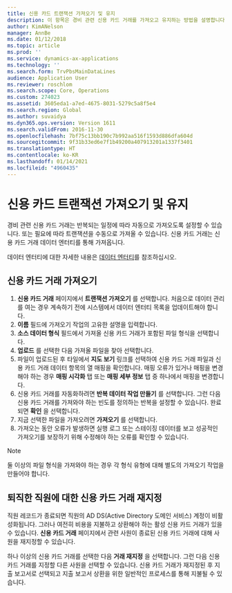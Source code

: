 ```yaml
---
title: 신용 카드 트랜잭션 가져오기 및 유지
description: 이 항목은 경비 관련 신용 카드 거래를 가져오고 유지하는 방법을 설명합니다. 이러한 트랜잭션은 반복 일정에 따라 자동으로 가져오도록 설정하거나 필요에 따라 수동으로 가져올 수 있습니다.
author: KimANelson
manager: AnnBe
ms.date: 01/12/2018
ms.topic: article
ms.prod: ''
ms.service: dynamics-ax-applications
ms.technology: ''
ms.search.form: TrvPbsMainDataLines
audience: Application User
ms.reviewer: roschlom
ms.search.scope: Core, Operations
ms.custom: 274023
ms.assetid: 3605eda1-a7ed-4675-8031-5279c5a8f5e4
ms.search.region: Global
ms.author: suvaidya
ms.dyn365.ops.version: Version 1611
ms.search.validFrom: 2016-11-30
ms.openlocfilehash: 7bf75c13bb190c7b992aa516f1593d886dfa604d
ms.sourcegitcommit: 9f31b33ed6e7f1b49200a407913201a1337f3401
ms.translationtype: HT
ms.contentlocale: ko-KR
ms.lasthandoff: 01/14/2021
ms.locfileid: "4960435"
---
```

# <a name="import-and-maintain-credit-card-transactions"></a>신용 카드 트랜잭션 가져오기 및 유지

경비 관련 신용 카드 거래는 반복되는 일정에 따라 자동으로 가져오도록 설정할 수 있습니다. 또는 필요에 따라 트랜잭션을 수동으로 가져올 수 있습니다. 신용 카드 거래는 신용 카드 거래 데이터 엔터티를 통해 가져옵니다.

데이터 엔터티에 대한 자세한 내용은 [데이터 엔터티](https://docs.microsoft.com/dynamics365/fin-ops-core/dev-itpro/data-entities/data-entities)를 참조하십시오.

## <a name="import-credit-card-transactions"></a>신용 카드 거래 가져오기

1. **신용 카드 거래** 페이지에서 **트랜잭션 가져오기** 를 선택합니다. 처음으로 데이터 관리를 여는 경우 계속하기 전에 시스템에서 데이터 엔터티 목록을 업데이트해야 합니다.
2. **이름** 필드에 가져오기 작업의 고유한 설명을 입력합니다.
3. **소스 데이터 형식** 필드에서 가져올 신용 카드 거래가 포함된 파일 형식을 선택합니다.
4. **업로드** 를 선택한 다음 가져올 파일을 찾아 선택합니다.
5. 파일이 업로드된 후 타일에서 **지도 보기** 링크를 선택하여 신용 카드 거래 파일과 신용 카드 거래 데이터 항목의 열 매핑을 확인합니다. 매핑 오류가 있거나 매핑을 변경해야 하는 경우 **매핑 시각화** 탭 또는 **매핑 세부 정보** 탭 중 하나에서 매핑을 변경합니다.
6. 신용 카드 거래를 자동화하려면 **반복 데이터 작업 만들기** 를 선택합니다. 그런 다음 신용 카드 거래를 가져와야 하는 빈도를 정의하는 반복을 설정할 수 있습니다. 완료되면 **확인** 을 선택합니다.
7. 지금 선택한 파일을 가져오려면 **가져오기** 를 선택합니다.
8. 가져오는 동안 오류가 발생하면 실행 로그 또는 스테이징 데이터를 보고 성공적인 가져오기를 보장하기 위해 수정해야 하는 오류를 확인할 수 있습니다.

> [!NOTE]
> 둘 이상의 파일 형식을 가져와야 하는 경우 각 형식 유형에 대해 별도의 가져오기 작업을 만들어야 합니다.

## <a name="reassign-the-credit-card-transactions-for-terminated-employees"></a>퇴직한 직원에 대한 신용 카드 거래 재지정

직원 레코드가 종료되면 직원의 AD DS(Active Directory 도메인 서비스) 계정이 비활성화됩니다. 그러나 여전히 비용을 지불하고 상환해야 하는 활성 신용 카드 거래가 있을 수 있습니다. **신용 카드 거래** 페이지에서 관련 사원이 종료된 신용 카드 거래에 대해 사원을 재지정할 수 있습니다.

하나 이상의 신용 카드 거래를 선택한 다음 **거래 재지정** 을 선택합니다. 그런 다음 신용 카드 거래를 지정할 다른 사원을 선택할 수 있습니다. 신용 카드 거래가 재지정된 후 지출 보고서로 선택되고 지출 보고서 상환을 위한 일반적인 프로세스를 통해 지불될 수 있습니다.
